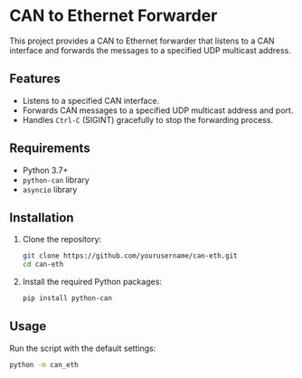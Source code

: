 # CAN to Ethernet Forwarder

This project provides a CAN to Ethernet forwarder that listens to a CAN interface and forwards the messages to a specified UDP multicast address.

## Features

- Listens to a specified CAN interface.
- Forwards CAN messages to a specified UDP multicast address and port.
- Handles `Ctrl-C` (SIGINT) gracefully to stop the forwarding process.

## Requirements

- Python 3.7+
- `python-can` library
- `asyncio` library

## Installation

1. Clone the repository:
    ```sh
    git clone https://github.com/yourusername/can-eth.git
    cd can-eth
    ```

2. Install the required Python packages:
    ```sh
    pip install python-can
    ```

## Usage

Run the script with the default settings:
```sh
python -m can_eth                   